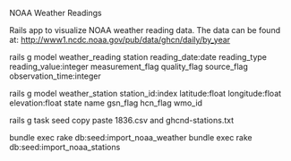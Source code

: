 NOAA Weather Readings

Rails app to visualize NOAA weather reading data.  The data can be found at:
http://www1.ncdc.noaa.gov/pub/data/ghcn/daily/by_year


rails g model weather_reading station reading_date:date reading_type reading_value:integer measurement_flag  quality_flag source_flag observation_time:integer

rails g model weather_station station_id:index latitude:float longitude:float elevation:float state name 
      gsn_flag hcn_flag wmo_id

 rails g task seed
 copy paste 1836.csv and ghcnd-stations.txt

 bundle exec rake db:seed:import_noaa_weather
 bundle exec rake db:seed:import_noaa_stations
